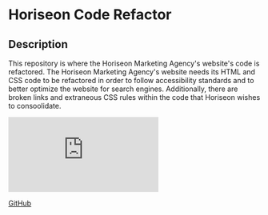 # Horiseon Code Refactor

## Description 

This repository is where the Horiseon Marketing Agency's website's code is refactored. The Horiseon Marketing Agency's website needs its HTML and CSS code to be refactored in order to follow accessibility standards and to better optimize the website for search engines. Additionally, there are broken links and extraneous CSS rules within the code that Horiseon wishes to consoolidate.

![Image of Horiseon Website](https://github.com/gacx89/horiseon-code-refactor/blob/master/README.md)

[GitHub](http://github.com)